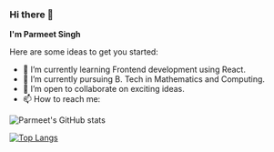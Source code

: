 ### Hi there 👋

**I'm Parmeet Singh**

Here are some ideas to get you started:

- 🔭 I’m currently learning Frontend development using React.
- 🌱 I’m currently pursuing B. Tech in Mathematics and Computing.
- 👯 I’m open to collaborate on exciting ideas.
- 📫 How to reach me: 

![Parmeet's GitHub stats](https://github-readme-stats.vercel.app/api?username=parmeet-singh28&theme=dark&show_icons=true)

[![Top Langs](https://github-readme-stats.vercel.app/api/top-langs/?username=parmeet-singh28)](https://github.com/parmeet-singh28)
